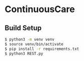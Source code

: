 # ContinuousCare

## Build Setup 

```sh
$ python3 -m venv venv
$ source venv/bin/activate
$ pip install -r requirements.txt
$ python3 REST.py
```
